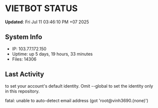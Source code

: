 # VIETBOT STATUS
**Updated**: Fri Jul 11 03:46:10 PM +07 2025

## System Info
- IP: 103.77.172.150
- Uptime: up 5 days, 19 hours, 33 minutes
- Files: 14306

## Last Activity

to set your account's default identity.
Omit --global to set the identity only in this repository.

fatal: unable to auto-detect email address (got 'root@vinh3690.(none)')
